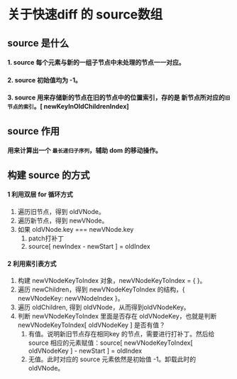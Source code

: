 # 关于快速diff 的 source数组
## source 是什么
#### 1. source 每个元素与新的一组子节点中未处理的节点一一对应。
#### 2. source 初始值均为 -1。
#### 3. source 用来存储新的节点在旧的节点中的位置索引，存的是 新节点所对应的`旧节点的索引`。[ newKeyInOldChildrenIndex]
## source 作用
#### 用来计算出一个 `最长递归子序列`，辅助 dom 的移动操作。
## 构建 source 的方式
#### 1 利用双层 for 循环方式
1. 遍历旧节点，得到 oldVNode。
2. 遍历新节点，得到 newVNode。
3. 如果 oldVNode.key === newVNode.key
	1. patch打补丁
	2. source[ newIndex - newStart ] = oldIndex
#### 2 利用索引表方式
1. 构建 newVNodeKeyToIndex 对象，newVNodeKeyToIndex = { }。
2. 遍历 newChildren，得到 newVNodeKeyToIndex 的结构，{ newVNodeKey: newVNodeIndex }。
3. 遍历 oldChildren, 得到 oldVNode，从而得到oldVNodeKey。
4. 判断 newVNodeKeyToIndex 里面是否存在 oldVNodeKey，也就是判断 newVNodeKeyToIndex[ oldVNodeKey ] 是否有值？
	1. 有值。说明新旧节点存在相同key 的节点，需要进行打补丁。然后给 source 相应的元素赋值：source[ newVNodeKeyToIndex[ oldVNodeKey ] - newStart ] = oldIndex
	2. 无值。此时对应的 source 元素依然是初始值 -1。卸载此时的 oldVNode。